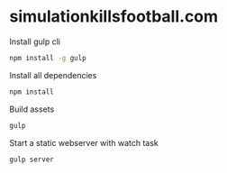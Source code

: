 # simulationkillsfootball.com

Install gulp cli
```bash
npm install -g gulp
```

Install all dependencies

```bash
npm install
```

Build assets

```bash
gulp
```

Start a static webserver with watch task

```bash
gulp server
```
